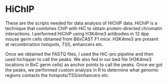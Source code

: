 # HiChIP

These are the scripts needed for data analysis of HiChIP data. HiChIP is a technique that combines ChIP with HiC to obtain protein-directed chromatin interactions. I performed HiChIP using H3K4me3 antibodies in 12 dpp mouse germ cells obtained from B6xCAST F1 mice. H3K4me3 are present at recombination hotspots, TSS, enhancers etc. 

Once we obtained the FASTQ files, I used the HiC-pro pipeline and then used hichipper to call the peaks. We also fed in our bed file (H3K4me3 locations in BxC germ cells) as anchor points to call the peaks. Once we got the peaks, we performed custom analysis in R to determine what genomic regions contacts the hotspots/TSS/enhancers etc. 
